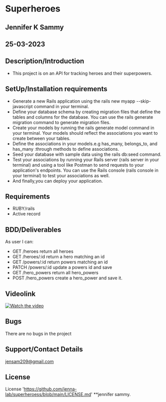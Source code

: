 # Superheroes

## Jennifer K Sammy
## 25-03-2023

## Description/Introduction
- This project is on an API for tracking heroes and their superpowers.


## SetUp/Installation requirements
- Generate a new Rails application using the rails new myapp --skip-javascript command in your terminal.
- Define your database schema by creating migration files that define the tables and columns for the database. You can use the rails generate migration command to generate migration files.
- Create your models by running the rails generate model command in your terminal. Your models should reflect the associations you want to create between your tables.
- Define the associations in your models.e.g has_many, belongs_to, and has_many :through methods to define associations.
- Seed your database with sample data using the rails db:seed command.
- Test your associations by running your Rails server (rails server in your terminal) and using a tool like Postman to send requests to your application's endpoints. You can use the Rails console (rails console in your terminal) to test your associations as well.
- And finally,you can deploy your application.

## Requirements
- RUBY/rails
- Active record

## BDD/Deliverables
As user I can:

- GET /heroes return all heroes
- GET /heroes/:id return a hero matching an id
- GET /powers/:id return powers matching an id
- PATCH /powers/:id update a powers id and save
- GET /hero_powers return all hero_powers
- POST /hero_powers create a hero_power and save it.

## Videolink
[![Watch the video](video)]()

## Bugs
There are no bugs in the project

## Support/Contact Details
jensam209@gmail.com

## License
License 'https://github.com/jenna-lab/superheroess/blob/main/LICENSE.md' **jennifer sammy.